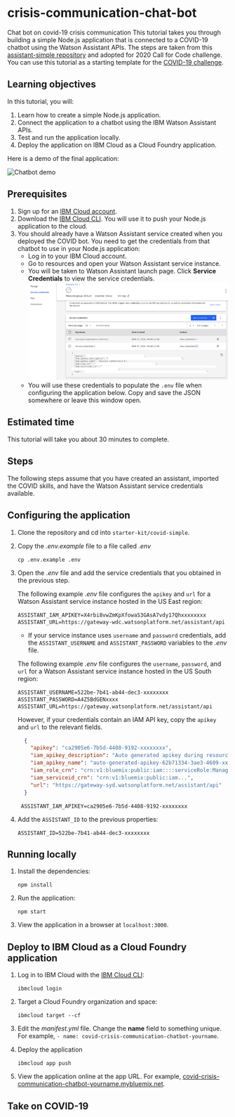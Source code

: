 # crisis-communication-chat-bot
Chat bot on covid-19 crisis communication
This tutorial takes you through building a simple Node.js application that is connected to a COVID-19 chatbot using the Watson Assistant APIs. The steps are taken from this [assistant-simple repository](https://github.com/watson-developer-cloud/assistant-simple) and adopted for 2020 Call for Code challenge. You can use this tutorial as a starting template for the [COVID-19 challenge](https://developer.ibm.com/callforcode/getstarted/covid-19/).

## Learning objectives

In this tutorial, you will:

1. Learn how to create a simple Node.js application.
2. Connect the application to a chatbot using the IBM Watson Assistant APIs.
3. Test and run the application locally.
4. Deploy the application on IBM Cloud as a Cloud Foundry application.

Here is a demo of the final application:

![Chatbot demo](readme_images/covid-bot-demo.gif)

## Prerequisites

1. Sign up for an [IBM Cloud account](https://www.ibm.com/account/reg/us-en/signup?formid=urx-42793&eventid=cfc-2020?cm_mmc=OSocial_Blog-_-Audience+Developer_Developer+Conversation-_-WW_WW-_-cfc-2020-ghub-starterkit-communication_ov75914&cm_mmca1=000039JL&cm_mmca2=10008917).
1. Download the [IBM Cloud CLI](https://cloud.ibm.com/docs/cli/index.html#overview). You will use it to push your Node.js application to the cloud.
1. You should already have a Watson Assistant service created when you deployed the COVID bot. You need to get the credentials from that chatbot to use in your Node.js application:
    - Log in to your IBM Cloud account.
    - Go to resources and open your Watson Assistant service instance.
    - You will be taken to Watson Assistant launch page. Click **Service Credentials** to view the service credentials.
      ![Watson Assistant Credentials](readme_images/watson-assistant-credentials.png)
    - You will use these credentials to populate the `.env` file when configuring the application below. Copy and save the JSON somewhere or leave this window open.

## Estimated **time**

This tutorial will take you about 30 minutes to complete.

## Steps

The following steps assume that you have created an assistant, imported the COVID skills, and have the Watson Assistant service credentials available.

## Configuring the application

1. Clone the repository and cd into `starter-kit/covid-simple`.

2. Copy the *.env.example* file to a file called *.env*

    ```
    cp .env.example .env
    ```

3. Open the *.env* file and add the service credentials that you obtained in the previous step. 

    The following example *.env* file configures the `apikey` and `url` for a Watson Assistant service instance hosted in the US East region:

    ```
    ASSISTANT_IAM_APIKEY=X4rbi8vwZmKpXfowaS3GAsA7vdy17Qhxxxxxxxx
    ASSISTANT_URL=https://gateway-wdc.watsonplatform.net/assistant/api
    ```

    - If your service instance uses `username` and `password` credentials, add the `ASSISTANT_USERNAME` and `ASSISTANT_PASSWORD` variables to the *.env* file.

    The following example *.env* file configures the `username`, `password`, and `url` for a Watson Assistant service instance hosted in the US South region:

    ```
    ASSISTANT_USERNAME=522be-7b41-ab44-dec3-xxxxxxxx
    ASSISTANT_PASSWORD=A4Z5BdGENxxxx
    ASSISTANT_URL=https://gateway.watsonplatform.net/assistant/api
    ```
    
    However, if your credentials contain an IAM API key, copy the `apikey` and `url` to the relevant fields.
    
    ```JSON
      {
        "apikey": "ca2905e6-7b5d-4408-9192-xxxxxxxx",
        "iam_apikey_description": "Auto generated apikey during resource-key ...",
        "iam_apikey_name": "auto-generated-apikey-62b71334-3ae3-4609-xxxxxxxx",
        "iam_role_crn": "crn:v1:bluemix:public:iam::::serviceRole:Manager",
        "iam_serviceid_crn": "crn:v1:bluemix:public:iam...",
        "url": "https://gateway-syd.watsonplatform.net/assistant/api"
      }
    ```
   
   ```
    ASSISTANT_IAM_APIKEY=ca2905e6-7b5d-4408-9192-xxxxxxxx
    ```

4. Add the `ASSISTANT_ID` to the previous properties:

    ```
    ASSISTANT_ID=522be-7b41-ab44-dec3-xxxxxxxx
    ```

## Running locally

1. Install the dependencies:

    ```
    npm install
    ```

1. Run the application:

    ```
    npm start
    ```

1. View the application in a browser at `localhost:3000`.

## Deploy to IBM Cloud as a Cloud Foundry application

1. Log in to IBM Cloud with the [IBM Cloud CLI](https://cloud.ibm.com/docs/cli/index.html#overview):

    ```
    ibmcloud login
    ```

1. Target a Cloud Foundry organization and space:

    ```
    ibmcloud target --cf
    ```

1. Edit the *manifest.yml* file. Change the **name** field to something unique.  
  For example, `- name: covid-crisis-communication-chatbot-yourname`.

1. Deploy the application

    ```
    ibmcloud app push
    ```

1. View the application online at the app URL. For example, [covid-crisis-communication-chatbot-yourname.mybluemix.net](covid-crisis-communication-chatbot-yourname.mybluemix.net).

## Take on COVID-19

